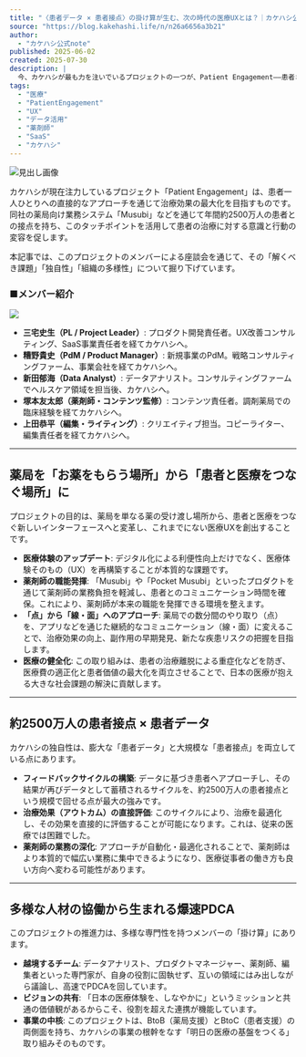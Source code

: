 ```yaml
---
title: "〈患者データ × 患者接点〉の掛け算が生む、次の時代の医療UXとは？｜カケハシ公式note"
source: "https://blog.kakehashi.life/n/n26a6656a3b21"
author:
  - "カケハシ公式note"
published: 2025-06-02
created: 2025-07-30
description: |
  今、カケハシが最も力を注いでいるプロジェクトの一つが、Patient Engagement——患者さん一人ひとりに対する直接的なアプローチで「治療効果の最大化」を実現するためのチャレンジです。カケハシの薬局向け業務システム「Musubi」は国内屈指のシェアを誇り、各プロダクトのユーザーである薬局さまを介して年間約2500万人の患者さんとのタッチポイントが生まれています。このタッチポイントを通じて患者さんに適切なコンテンツを届け、継続的なコミュニケーションにつなげることで、患者さんの「治療に対する意識と行動」をより良い方向に変えることができるか。この取り組みを「解くべき課題」「独自性」「組織の多様性」という3つの切り口からご紹介します。
tags:
  - "医療"
  - "PatientEngagement"
  - "UX"
  - "データ活用"
  - "薬剤師"
  - "SaaS"
  - "カケハシ"
---
```


![見出し画像](https://assets.st-note.com/production/uploads/images/191495357/rectangle_large_type_2_8cc9d2c9fd567cb44c79b5438bdfa950.png?width=1200)

カケハシが現在注力しているプロジェクト「Patient Engagement」は、患者一人ひとりへの直接的なアプローチを通じて治療効果の最大化を目指すものです。同社の薬局向け業務システム「Musubi」などを通じて年間約2500万人の患者との接点を持ち、このタッチポイントを活用して患者の治療に対する意識と行動の変容を促します。

本記事では、このプロジェクトのメンバーによる座談会を通じて、その「解くべき課題」「独自性」「組織の多様性」について掘り下げています。

### ■メンバー紹介

![](https://assets.st-note.com/img/1746602747-GEQcDIheNKksgm15wYSq8VyB.jpg?width=1200)

- **三宅史生（PL / Project Leader）**: プロダクト開発責任者。UX改善コンサルティング、SaaS事業責任者を経てカケハシへ。
- **糟野貴史（PdM / Product Manager）**: 新規事業のPdM。戦略コンサルティングファーム、事業会社を経てカケハシへ。
- **新田郁海（Data Analyst）**: データアナリスト。コンサルティングファームでヘルスケア領域を担当後、カケハシへ。
- **塚本友太郎（薬剤師・コンテンツ監修）**: コンテンツ責任者。調剤薬局での臨床経験を経てカケハシへ。
- **上田恭平（編集・ライティング）**: クリエイティブ担当。コピーライター、編集責任者を経てカケハシへ。

---

## 薬局を「お薬をもらう場所」から「患者と医療をつなぐ場所」に

プロジェクトの目的は、薬局を単なる薬の受け渡し場所から、患者と医療をつなぐ新しいインターフェースへと変革し、これまでにない医療UXを創出することです。

- **医療体験のアップデート**: デジタル化による利便性向上だけでなく、医療体験そのもの（UX）を再構築することが本質的な課題です。
- **薬剤師の職能発揮**: 「Musubi」や「Pocket Musubi」といったプロダクトを通じて薬剤師の業務負担を軽減し、患者とのコミュニケーション時間を確保。これにより、薬剤師が本来の職能を発揮できる環境を整えます。
- **「点」から「線・面」へのアプローチ**: 薬局での数分間のやり取り（点）を、アプリなどを通じた継続的なコミュニケーション（線・面）に変えることで、治療効果の向上、副作用の早期発見、新たな疾患リスクの把握を目指します。
- **医療の健全化**: この取り組みは、患者の治療離脱による重症化などを防ぎ、医療費の適正化と患者価値の最大化を両立させることで、日本の医療が抱える大きな社会課題の解決に貢献します。

---

## 約2500万人の患者接点 × 患者データ

カケハシの独自性は、膨大な「患者データ」と大規模な「患者接点」を両立している点にあります。

- **フィードバックサイクルの構築**: データに基づき患者へアプローチし、その結果が再びデータとして蓄積されるサイクルを、約2500万人の患者接点という規模で回せる点が最大の強みです。
- **治療効果（アウトカム）の直接評価**: このサイクルにより、治療を最適化し、その効果を直接的に評価することが可能になります。これは、従来の医療では困難でした。
- **薬剤師の業務の深化**: アプローチが自動化・最適化されることで、薬剤師はより本質的で幅広い業務に集中できるようになり、医療従事者の働き方も良い方向へ変わる可能性があります。

---

## 多様な人材の協働から生まれる爆速PDCA

このプロジェクトの推進力は、多様な専門性を持つメンバーの「掛け算」にあります。

- **越境するチーム**: データアナリスト、プロダクトマネージャー、薬剤師、編集者といった専門家が、自身の役割に固執せず、互いの領域にはみ出しながら議論し、高速でPDCAを回しています。
- **ビジョンの共有**: 「日本の医療体験を、しなやかに」というミッションと共通の価値観があるからこそ、役割を超えた連携が機能しています。
- **事業の中核**: このプロジェクトは、BtoB（薬局支援）とBtoC（患者支援）の両側面を持ち、カケハシの事業の根幹をなす「明日の医療の基盤をつくる」取り組みそのものです。
